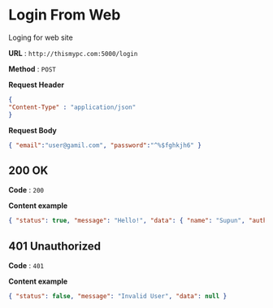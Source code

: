 
# Login From Web 
Loging for web site

**URL** : `http://thismypc.com:5000/login`

**Method** : `POST`

**Request Header**

```json
{
"Content-Type" : "application/json"
}
```

**Request Body**

```json
{ "email":"user@gamil.com", "password":"^%$fghkjh6" }
```

## 200 OK

**Code** : `200`

**Content example**

```json
{ "status": true, "message": "Hello!", "data": { "name": "Supun", "auth": "bfc6f0295bbab0c80b3d3cfb55dfe5", "id": "5c3d6a25221d01eba0afc9", "ioSocketID": "room1" } }
```

## 401 Unauthorized

**Code** : `401`

**Content example**

```json
{ "status": false, "message": "Invalid User", "data": null }
```

